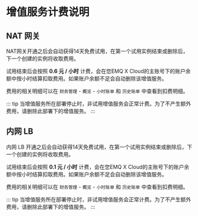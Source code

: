 # 增值服务计费说明

## NAT 网关
NAT网关开通之后会自动获得14天免费试用，在第一个试用实例结束或删除后，下一个创建的实例将收取费用。

试用结束后会按照 **0.6 元 / 小时** 计费，会在您EMQ X Cloud的主账号下的账户余额中按小时结算扣取费用。如果账户余额不足会自动删除该增值服务。

费用的相关明细可以在 `财务管理` - `概览` - `小时账单` 和 `历史账单` 中查看到扣费明细。

::: tip
当增值服务所在部署停止时，非试用增值服务会正常计费。为了不产生额外费用，请删除此部署下的增值服务。
:::


## 内网 LB
内网 LB 开通之后会自动获得14天免费试用，在第一个试用实例结束或删除后，下一个创建的实例将收取费用。

试用结束后会按照 **0.1 元 / 小时** 计费，会在您EMQ X Cloud的主账号下的账户余额中按小时结算扣取费用。如果账户余额不足会自动删除该增值服务。

费用的相关明细可以在 `财务管理` - `概览` - `小时账单` 和 `历史账单` 中查看到扣费明细。

::: tip
当增值服务所在部署停止时，非试用增值服务会正常计费。为了不产生额外费用，请删除此部署下的增值服务。
:::
